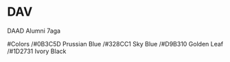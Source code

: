 # DAV
DAAD Alumni 7aga

#Colors
/#0B3C5D Prussian Blue
/#328CC1 Sky Blue
/#D9B310 Golden Leaf
/#1D2731 Ivory Black
